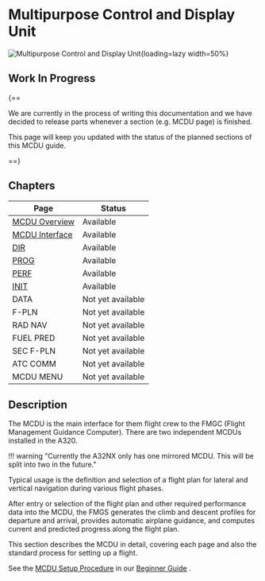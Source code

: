 # Multipurpose Control and Display Unit

<link rel="stylesheet" href="/stylesheets/toc-tables.css">
<link rel="stylesheet" href="/stylesheets/admonition.css">
<link rel="stylesheet" href="/stylesheets/reported-issues.css">

![Multipurpose Control and Display Unit](../../assets/a32nx-briefing/mcdu/mcdu-full-index.png "Multipurpose Control and 
Display Unit"){loading=lazy width=50%}

## Work In Progress

{==

We are currently in the process of writing this documentation and we have decided to release parts whenever a section
(e.g. MCDU page) is finished.  

This page will keep you updated with the status of the planned sections of this MCDU guide.

==}

## Chapters

| Page                           | Status            |
|--------------------------------|-------------------|
| [MCDU Overview](#)             | Available         |
| [MCDU Interface](interface.md) | Available         |
| [DIR](dir.md)                  | Available         |
| [PROG](prog.md)                | Available         |
| [PERF](perf.md)                | Available         |
| [INIT](init.md)                | Available         |
| DATA                           | Not yet available |  
| F-PLN                          | Not yet available |
| RAD NAV                        | Not yet available |
| FUEL PRED                      | Not yet available |
| SEC F-PLN                      | Not yet available |
| ATC COMM                       | Not yet available |
| MCDU MENU                      | Not yet available |

## Description

The MCDU is the main interface for them flight crew to the FMGC (Flight Management Guidance Computer). There are two 
independent MCDUs installed in the A320.

!!! warning "Currently the A32NX only has one mirrored MCDU. This will be split into two in the future."

Typical usage is the definition and selection of a flight plan for lateral and vertical navigation during various 
flight phases.

After entry or selection of the flight plan and other required performance data into the MCDU, the FMGS generates 
the climb and descent profiles for departure and arrival, provides automatic airplane guidance, and computes current 
and predicted progress along the flight plan.

This section describes the MCDU in detail, covering each page and also the standard process for setting up a flight.

See the [MCDU Setup Procedure](../../beginner-guide/preparing-mcdu.md) in our [Beginner Guide](../../beginner-guide/overview.md) .





